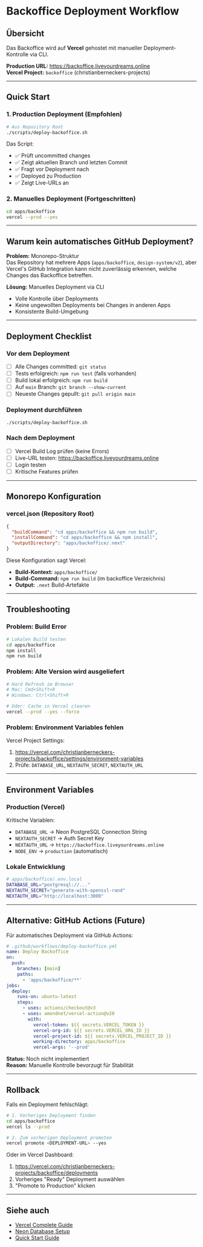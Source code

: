 # Backoffice Deployment Workflow

## Übersicht

Das Backoffice wird auf **Vercel** gehostet mit manueller Deployment-Kontrolle via CLI.

**Production URL:** https://backoffice.liveyourdreams.online  
**Vercel Project:** `backoffice` (christianberneckers-projects)

---

## Quick Start

### 1. Production Deployment (Empfohlen)

```bash
# Aus Repository Root
./scripts/deploy-backoffice.sh
```

Das Script:
- ✅ Prüft uncommitted changes
- ✅ Zeigt aktuellen Branch und letzten Commit
- ✅ Fragt vor Deployment nach
- ✅ Deployed zu Production
- ✅ Zeigt Live-URLs an

### 2. Manuelles Deployment (Fortgeschritten)

```bash
cd apps/backoffice
vercel --prod --yes
```

---

## Warum kein automatisches GitHub Deployment?

**Problem:** Monorepo-Struktur  
Das Repository hat mehrere Apps (`apps/backoffice`, `design-system/v2`), aber Vercel's GitHub Integration kann nicht zuverlässig erkennen, welche Changes das Backoffice betreffen.

**Lösung:** Manuelles Deployment via CLI  
- Volle Kontrolle über Deployments
- Keine ungewollten Deployments bei Changes in anderen Apps
- Konsistente Build-Umgebung

---

## Deployment Checklist

### Vor dem Deployment

- [ ] Alle Changes committed: `git status`
- [ ] Tests erfolgreich: `npm run test` (falls vorhanden)
- [ ] Build lokal erfolgreich: `npm run build`
- [ ] Auf `main` Branch: `git branch --show-current`
- [ ] Neueste Changes gepullt: `git pull origin main`

### Deployment durchführen

```bash
./scripts/deploy-backoffice.sh
```

### Nach dem Deployment

- [ ] Vercel Build Log prüfen (keine Errors)
- [ ] Live-URL testen: https://backoffice.liveyourdreams.online
- [ ] Login testen
- [ ] Kritische Features prüfen

---

## Monorepo Konfiguration

### vercel.json (Repository Root)

```json
{
  "buildCommand": "cd apps/backoffice && npm run build",
  "installCommand": "cd apps/backoffice && npm install",
  "outputDirectory": "apps/backoffice/.next"
}
```

Diese Konfiguration sagt Vercel:
- **Build-Kontext:** `apps/backoffice/`
- **Build-Command:** `npm run build` (im backoffice Verzeichnis)
- **Output:** `.next` Build-Artefakte

---

## Troubleshooting

### Problem: Build Error

```bash
# Lokalen Build testen
cd apps/backoffice
npm install
npm run build
```

### Problem: Alte Version wird ausgeliefert

```bash
# Hard Refresh im Browser
# Mac: Cmd+Shift+R
# Windows: Ctrl+Shift+R

# Oder: Cache in Vercel clearen
vercel --prod --yes --force
```

### Problem: Environment Variables fehlen

Vercel Project Settings:
1. https://vercel.com/christianberneckers-projects/backoffice/settings/environment-variables
2. Prüfe: `DATABASE_URL`, `NEXTAUTH_SECRET`, `NEXTAUTH_URL`

---

## Environment Variables

### Production (Vercel)

Kritische Variablen:
- `DATABASE_URL` → Neon PostgreSQL Connection String
- `NEXTAUTH_SECRET` → Auth Secret Key
- `NEXTAUTH_URL` → `https://backoffice.liveyourdreams.online`
- `NODE_ENV` → `production` (automatisch)

### Lokale Entwicklung

```bash
# apps/backoffice/.env.local
DATABASE_URL="postgresql://..."
NEXTAUTH_SECRET="generate-with-openssl-rand"
NEXTAUTH_URL="http://localhost:3000"
```

---

## Alternative: GitHub Actions (Future)

Für automatisches Deployment via GitHub Actions:

```yaml
# .github/workflows/deploy-backoffice.yml
name: Deploy Backoffice
on:
  push:
    branches: [main]
    paths:
      - 'apps/backoffice/**'
jobs:
  deploy:
    runs-on: ubuntu-latest
    steps:
      - uses: actions/checkout@v3
      - uses: amondnet/vercel-action@v20
        with:
          vercel-token: ${{ secrets.VERCEL_TOKEN }}
          vercel-org-id: ${{ secrets.VERCEL_ORG_ID }}
          vercel-project-id: ${{ secrets.VERCEL_PROJECT_ID }}
          working-directory: apps/backoffice
          vercel-args: '--prod'
```

**Status:** Noch nicht implementiert  
**Reason:** Manuelle Kontrolle bevorzugt für Stabilität

---

## Rollback

Falls ein Deployment fehlschlägt:

```bash
# 1. Vorheriges Deployment finden
cd apps/backoffice
vercel ls --prod

# 2. Zum vorherigen Deployment promoten
vercel promote <DEPLOYMENT-URL> --yes
```

Oder im Vercel Dashboard:
1. https://vercel.com/christianberneckers-projects/backoffice/deployments
2. Vorheriges "Ready" Deployment auswählen
3. "Promote to Production" klicken

---

## Siehe auch

- [Vercel Complete Guide](./VERCEL_COMPLETE_GUIDE.md)
- [Neon Database Setup](./NEON_DATABASE_SETUP.md)
- [Quick Start Guide](../development/QUICK_START_GUIDE.md)
